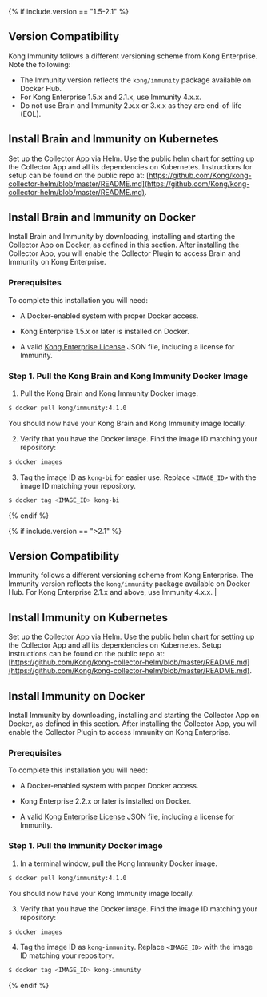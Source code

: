 <!-- Version compatibility and download instructions for Brain and Immunity
which is located in the install-configure.md file in the immuntiy folder -->

{% if include.version == "1.5-2.1" %}
## Version Compatibility
Kong Immunity follows a different versioning scheme from Kong Enterprise. Note the following:
* The Immunity version reflects the `kong/immunity` package available on Docker Hub.
* For Kong Enterprise 1.5.x and 2.1.x, use Immunity 4.x.x.
* Do not use Brain and Immunity 2.x.x or 3.x.x as they are end-of-life (EOL).

## Install Brain and Immunity on Kubernetes
Set up the Collector App via Helm. Use the public helm chart for setting up the Collector App and all its dependencies on Kubernetes. Instructions for setup can be found on the public repo at: [https://github.com/Kong/kong-collector-helm/blob/master/README.md](https://github.com/Kong/kong-collector-helm/blob/master/README.md).

## Install Brain and Immunity on Docker
Install Brain and Immunity by downloading, installing and starting the Collector App on Docker, as defined in this section. After installing the Collector App, you will enable the Collector Plugin to access Brain and Immunity on Kong Enterprise.

### Prerequisites
To complete this installation you will need:

* A Docker-enabled system with proper Docker access.

* Kong Enterprise 1.5.x or later is installed on Docker.

* A valid [Kong Enterprise License](/enterprise/{{page.kong_version}}/deployment/access-license/) JSON file, including a license for Immunity.

### Step 1. Pull the Kong Brain and Kong Immunity Docker Image

1. Pull the Kong Brain and Kong Immunity Docker image.
```bash
$ docker pull kong/immunity:4.1.0
```
You should now have your Kong Brain and Kong Immunity image locally.

2. Verify that you have the Docker image. Find the image ID matching your repository:
```bash
$ docker images
```
3. Tag the image ID as `kong-bi` for easier use. Replace `<IMAGE_ID>` with the image ID matching your repository.
```bash
$ docker tag <IMAGE_ID> kong-bi
```
{% endif %}

{% if include.version == ">2.1" %}
## Version Compatibility
Immunity follows a different versioning scheme from Kong Enterprise. The Immunity version reflects the `kong/immunity` package available on Docker Hub.
For Kong Enterprise 2.1.x and above, use Immunity 4.x.x.          |

## Install Immunity on Kubernetes
Set up the Collector App via Helm. Use the public helm chart for setting up the Collector App and all its dependencies on Kubernetes. Setup instructions can be found on the public repo at: [https://github.com/Kong/kong-collector-helm/blob/master/README.md](https://github.com/Kong/kong-collector-helm/blob/master/README.md).

## Install Immunity on Docker
Install Immunity by downloading, installing and starting the Collector App on Docker, as defined in this section. After installing the Collector App, you will enable the Collector Plugin to access Immunity on Kong Enterprise.

### Prerequisites
To complete this installation you will need:

* A Docker-enabled system with proper Docker access.

* Kong Enterprise 2.2.x or later is installed on Docker.

* A valid [Kong Enterprise License](/enterprise/{{page.kong_version}}/deployment/access-license/) JSON file, including a license for Immunity.

### Step 1. Pull the Immunity Docker image

1. In a terminal window, pull the Kong Immunity Docker image.
```bash
$ docker pull kong/immunity:4.1.0
```
You should now have your Kong Immunity image locally.

3. Verify that you have the Docker image. Find the image ID matching your repository:
```bash
$ docker images
```
4. Tag the image ID as `kong-immunity`. Replace `<IMAGE_ID>` with the image ID matching your repository.
```bash
$ docker tag <IMAGE_ID> kong-immunity
```
{% endif %}

